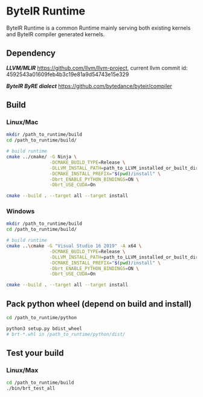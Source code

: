 # ByteIR Runtime

ByteIR Runtime is a common Runtime mainly serving both existing kernels and ByteIR compiler generated kernels.


## Dependency 

***LLVM/MLIR*** https://github.com/llvm/llvm-project, current llvm commit id: 4592543a01609feb4b3c19e81a9d54743e15e329

***ByteIR ByRE dialect***  https://github.com/bytedance/byteir/compiler

## Build
### Linux/Mac
```bash
mkdir /path_to_runtime/build
cd /path_to_runtime/build/

# build runtime
cmake ../cmake/ -G Ninja \
                -DCMAKE_BUILD_TYPE=Release \
                -DLLVM_INSTALL_PATH=path_to_LLVM_installed_or_built_directory \
                -DCMAKE_INSTALL_PREFIX="$(pwd)/install" \
                -Dbrt_ENABLE_PYTHON_BINDINGS=ON \
                -Dbrt_USE_CUDA=On

cmake --build . --target all --target install
```

### Windows
```bash
mkdir /path_to_runtime/build
cd /path_to_runtime/build/

# build runtime
cmake ..\cmake -G "Visual Studio 16 2019" -A x64 \
                -DCMAKE_BUILD_TYPE=Release \
                -DLLVM_INSTALL_PATH=path_to_LLVM_installed_or_built_directory \
                -DCMAKE_INSTALL_PREFIX="$(pwd)/install" \
                -Dbrt_ENABLE_PYTHON_BINDINGS=ON \
                -Dbrt_USE_CUDA=On

cmake --build . --target all --target install
```

## Pack python wheel (depend on build and install)
```bash
cd /path_to_runtime/python

python3 setup.py bdist_wheel
# brt-*.whl in /path_to_runtime/python/dist/
```

## Test your build
### Linux/Max
```bash
cd /path_to_runtime/build
./bin/brt_test_all
```

